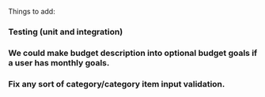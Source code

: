 Things to add:

### Testing (unit and integration)

### We could make budget description into optional budget goals if a user has monthly goals.

### Fix any sort of category/category item input validation.
